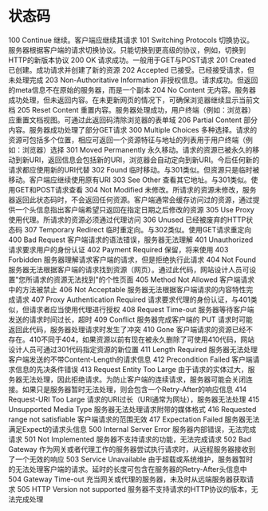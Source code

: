 # 状态码

100 Continue 继续。客户端应继续其请求
101 Switching Protocols 切换协议。服务器根据客户端的请求切换协议。只能切换到更高级的协议，例如，切换到HTTP的新版本协议
200 OK 请求成功。一般用于GET与POST请求
201 Created 已创建。成功请求并创建了新的资源
202 Accepted 已接受。已经接受请求，但未处理完成
203 Non-Authoritative Information 非授权信息。请求成功。但返回的meta信息不在原始的服务器，而是一个副本
204 No Content 无内容。服务器成功处理，但未返回内容。在未更新网页的情况下，可确保浏览器继续显示当前文档
205 Reset Content 重置内容。服务器处理成功，用户终端（例如：浏览器）应重置文档视图。可通过此返回码清除浏览器的表单域
206 Partial Content 部分内容。服务器成功处理了部分GET请求
300 Multiple Choices 多种选择。请求的资源可包括多个位置，相应可返回一个资源特征与地址的列表用于用户终端（例如：浏览器）选择
301 Moved Permanently 永久移动。请求的资源已被永久的移动到新URI，返回信息会包括新的URI，浏览器会自动定向到新URI。今后任何新的请求都应使用新的URI代替
302 Found 临时移动。与301类似。但资源只是临时被移动。客户端应继续使用原有URI
303 See Other 查看其它地址。与301类似。使用GET和POST请求查看
304 Not Modified 未修改。所请求的资源未修改，服务器返回此状态码时，不会返回任何资源。客户端通常会缓存访问过的资源，通过提供一个头信息指出客户端希望只返回在指定日期之后修改的资源
305 Use Proxy 使用代理。所请求的资源必须通过代理访问
306 Unused 已经被废弃的HTTP状态码
307 Temporary Redirect 临时重定向。与302类似。使用GET请求重定向
400 Bad Request 客户端请求的语法错误，服务器无法理解
401 Unauthorized 请求要求用户的身份认证
402 Payment Required 保留，将来使用
403 Forbidden 服务器理解请求客户端的请求，但是拒绝执行此请求
404 Not Found 服务器无法根据客户端的请求找到资源（网页）。通过此代码，网站设计人员可设置"您所请求的资源无法找到"的个性页面
405 Method Not Allowed 客户端请求中的方法被禁止
406 Not Acceptable 服务器无法根据客户端请求的内容特性完成请求
407 Proxy Authentication Required 请求要求代理的身份认证，与401类似，但请求者应当使用代理进行授权
408 Request Time-out 服务器等待客户端发送的请求时间过长，超时
409 Conflict 服务器完成客户端的 PUT 请求时可能返回此代码，服务器处理请求时发生了冲突
410 Gone 客户端请求的资源已经不存在。410不同于404，如果资源以前有现在被永久删除了可使用410代码，网站设计人员可通过301代码指定资源的新位置
411 Length Required 服务器无法处理客户端发送的不带Content-Length的请求信息
412 Precondition Failed 客户端请求信息的先决条件错误
413 Request Entity Too Large 由于请求的实体过大，服务器无法处理，因此拒绝请求。为防止客户端的连续请求，服务器可能会关闭连接。如果只是服务器暂时无法处理，则会包含一个Retry-After的响应信息
414 Request-URI Too Large 请求的URI过长（URI通常为网址），服务器无法处理
415 Unsupported Media Type 服务器无法处理请求附带的媒体格式
416 Requested range not satisfiable 客户端请求的范围无效
417 Expectation Failed 服务器无法满足Expect的请求头信息
500 Internal Server Error 服务器内部错误，无法完成请求
501 Not Implemented 服务器不支持请求的功能，无法完成请求
502 Bad Gateway 作为网关或者代理工作的服务器尝试执行请求时，从远程服务器接收到了一个无效的响应
503 Service Unavailable 由于超载或系统维护，服务器暂时的无法处理客户端的请求。延时的长度可包含在服务器的Retry-After头信息中
504 Gateway Time-out 充当网关或代理的服务器，未及时从远端服务器获取请求
505 HTTP Version not supported 服务器不支持请求的HTTP协议的版本，无法完成处理
